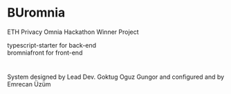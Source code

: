 # BUromnia
ETH Privacy Omnia Hackathon Winner Project

typescript-starter for back-end
<br>
bromniafront for front-end
#
System designed by Lead Dev. Goktug Oguz Gungor and configured and by Emrecan Üzüm
